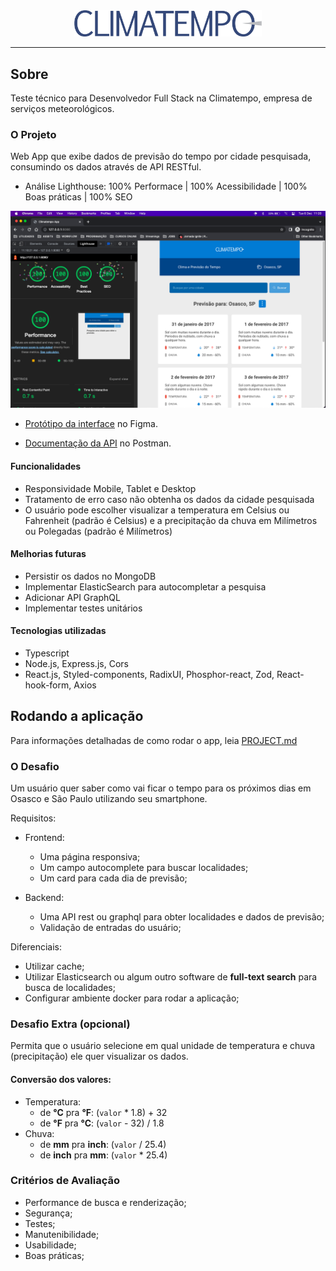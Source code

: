 <div align="center">
      <img src="./_assets/logo.png" alt="Climatempo" width="300px"/>
</div>

---

## Sobre

Teste técnico para Desenvolvedor Full Stack na Climatempo, empresa de serviços meteorológicos.

### O Projeto

Web App que exibe dados de previsão do tempo por cidade pesquisada, consumindo os dados através de API RESTful.

-  Análise Lighthouse: 100% Performace | 100% Acessibilidade | 100% Boas práticas | 100% SEO

![Demonstration](./_assets/demo.png)

-  [Protótipo da interface](https://www.figma.com/file/t9fJqD8uh0yuXEeHvKsgm1/Layout---Climatempo-app?node-id=0%3A1&t=KzGQzecOwTi9SJlK-1) no Figma.

-  [Documentação da API](https://documenter.getpostman.com/view/14419670/2s8YzMXQhT) no Postman.

#### Funcionalidades

-  Responsividade Mobile, Tablet e Desktop
-  Tratamento de erro caso não obtenha os dados da cidade pesquisada
-  O usuário pode escolher visualizar a temperatura em Celsius ou Fahrenheit (padrão é Celsius) e a precipitação da chuva em Milímetros ou Polegadas (padrão é Milímetros)

#### Melhorias futuras

-  Persistir os dados no MongoDB
-  Implementar ElasticSearch para autocompletar a pesquisa
-  Adicionar API GraphQL
-  Implementar testes unitários

#### Tecnologias utilizadas

-  Typescript
-  Node.js, Express.js, Cors
-  React.js, Styled-components, RadixUI, Phosphor-react, Zod, React-hook-form, Axios

## Rodando a aplicação

Para informações detalhadas de como rodar o app, leia [PROJECT.md](./PROJECT.md)

### O Desafio

Um usuário quer saber como vai ficar o
tempo para os próximos dias em Osasco e São Paulo utilizando seu smartphone.

Requisitos:

-  Frontend:

   -  Uma página responsiva;
   -  Um campo autocomplete para buscar localidades;
   -  Um card para cada dia de previsão;

-  Backend:

   -  Uma API rest ou graphql para obter localidades e dados de previsão;
   -  Validação de entradas do usuário;

Diferenciais:

-  Utilizar cache;
-  Utilizar Elasticsearch ou algum outro software de **full-text search** para busca de localidades;
-  Configurar ambiente docker para rodar a aplicação;

### Desafio Extra (opcional)

Permita que o usuário selecione em qual unidade de temperatura e chuva (precipitação) ele quer visualizar os dados.

#### Conversão dos valores:

-  Temperatura:
   -  de **°C** pra **°F**: (`valor` \* 1.8) + 32
   -  de **°F** pra **°C**: (`valor` - 32) / 1.8
-  Chuva:
   -  de **mm** pra **inch**: (`valor` / 25.4)
   -  de **inch** pra **mm**: (`valor` \* 25.4)

### Critérios de Avaliação

-  Performance de busca e renderização;
-  Segurança;
-  Testes;
-  Manutenibilidade;
-  Usabilidade;
-  Boas práticas;
